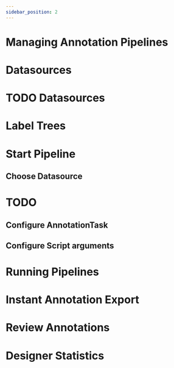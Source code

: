 ```yaml
---
sidebar_position: 2
---
```



# Managing Annotation Pipelines

# Datasources

# TODO Datasources

# Label Trees

# Start Pipeline

## Choose Datasource

# TODO

## Configure AnnotationTask

## Configure Script arguments

# Running Pipelines

# Instant Annotation Export

# Review Annotations

# Designer Statistics
